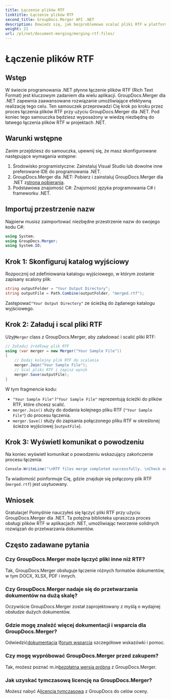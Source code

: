 ```yaml
---
title: Łączenie plików RTF
linktitle: Łączenie plików RTF
second_title: GroupDocs.Merger API .NET
description: Dowiedz się, jak bezproblemowo scalać pliki RTF w platformie .NET, korzystając z narzędzia GroupDocs.Merger w celu bezproblemowego przetwarzania dokumentów.
weight: 21
url: /pl/net/document-merging/merging-rtf-files/
---
```


# Łączenie plików RTF

## Wstęp
W świecie programowania .NET płynne łączenie plików RTF (Rich Text Format) jest kluczowym zadaniem dla wielu aplikacji. GroupDocs.Merger dla .NET zapewnia zaawansowane rozwiązanie umożliwiające efektywną realizację tego celu. Ten samouczek przeprowadzi Cię krok po kroku przez proces łączenia plików RTF przy użyciu GroupDocs.Merger dla .NET. Pod koniec tego samouczka będziesz wyposażony w wiedzę niezbędną do łatwego łączenia plików RTF w projektach .NET.
## Warunki wstępne
Zanim przejdziesz do samouczka, upewnij się, że masz skonfigurowane następujące wymagania wstępne:
1. Środowisko programistyczne: Zainstaluj Visual Studio lub dowolne inne preferowane IDE do programowania .NET.
2.  GroupDocs.Merger dla .NET: Pobierz i zainstaluj GroupDocs.Merger dla .NET z[strona pobierania](https://releases.groupdocs.com/merger/net/).
3. Podstawowa znajomość C#: Znajomość języka programowania C# i frameworku .NET.

## Importuj przestrzenie nazw
Najpierw musisz zaimportować niezbędne przestrzenie nazw do swojego kodu C#:
```csharp
using System; 
using GroupDocs.Merger;
using System.IO;
```
## Krok 1: Skonfiguruj katalog wyjściowy
Rozpocznij od zdefiniowania katalogu wyjściowego, w którym zostanie zapisany scalony plik:
```csharp
string outputFolder = "Your Output Directory";
string outputFile = Path.Combine(outputFolder, "merged.rtf");
```
 Zastępować`"Your Output Directory"` ze ścieżką do żądanego katalogu wyjściowego.
## Krok 2: Załaduj i scal pliki RTF
 Użyj`Merger` class z GroupDocs.Merger, aby załadować i scalić pliki RTF:
```csharp
// Załaduj źródłowy plik RTF
using (var merger = new Merger("Your Sample File"))
{
    // Dodaj kolejny plik RTF do scalania
    merger.Join("Your Sample File");
    // Scal pliki RTF i zapisz wynik
    merger.Save(outputFile);
}
```
W tym fragmencie kodu:
- `"Your Sample File"` I`"Your Sample File"` reprezentują ścieżki do plików RTF, które chcesz scalić.
- `merger.Join()` służy do dodania kolejnego pliku RTF (`"Your Sample File"`) do procesu łączenia.
- `merger.Save()` służy do zapisania połączonego pliku RTF w określonej ścieżce wyjściowej (`outputFile`).
## Krok 3: Wyświetl komunikat o powodzeniu
Na koniec wyświetl komunikat o powodzeniu wskazujący zakończenie procesu łączenia:
```csharp
Console.WriteLine("\nRTF files merge completed successfully. \nCheck output in {0}", outputFolder);
```
Ta wiadomość poinformuje Cię, gdzie znajduje się połączony plik RTF (`merged.rtf`) jest usytuowany.

## Wniosek
Gratulacje! Pomyślnie nauczyłeś się łączyć pliki RTF przy użyciu GroupDocs.Merger dla .NET. Ta potężna biblioteka upraszcza proces obsługi plików RTF w aplikacjach .NET, umożliwiając tworzenie solidnych rozwiązań do przetwarzania dokumentów.

## Często zadawane pytania
### Czy GroupDocs.Merger może łączyć pliki inne niż RTF?
Tak, GroupDocs.Merger obsługuje łączenie różnych formatów dokumentów, w tym DOCX, XLSX, PDF i innych.
### Czy GroupDocs.Merger nadaje się do przetwarzania dokumentów na dużą skalę?
Oczywiście GroupDocs.Merger został zaprojektowany z myślą o wydajnej obsłudze dużych dokumentów.
### Gdzie mogę znaleźć więcej dokumentacji i wsparcia dla GroupDocs.Merger?
 Odwiedzić[dokumentacja](https://tutorials.groupdocs.com/merger/net/) I[forum wsparcia](https://forum.groupdocs.com/c/merger/32) szczegółowe wskazówki i pomoc.
### Czy mogę wypróbować GroupDocs.Merger przed zakupem?
 Tak, możesz poznać m.in[bezpłatna wersja próbna](https://releases.groupdocs.com/) z GroupDocs.Merger.
### Jak uzyskać tymczasową licencję na GroupDocs.Merger?
 Możesz nabyć A[licencja tymczasowa](https://purchase.groupdocs.com/temporary-license/) z GroupDocs do celów oceny.